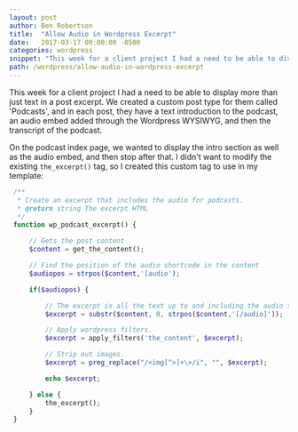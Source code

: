```yaml
---
layout: post
author: Ben Robertson
title:  "Allow Audio in Wordpress Excerpt"
date:   2017-03-17 00:00:00 -0500
categories: wordpress
snippet: "This week for a client project I had a need to be able to display more than just text in a post excerpt."
path: /wordpress/allow-audio-in-wordpress-excerpt
---
```


This week for a client project I had a need to be able to display more than just text in a post excerpt. We created a custom post type for them called 'Podcasts', and in each post, they have a text introduction to the podcast, an audio embed added through the Wordpress WYSIWYG, and then the transcript of the podcast.

On the podcast index page, we wanted to display the intro section as well as the audio embed, and then stop after that. I didn't want to modify the existing `the_excerpt()` tag, so I created this custom tag to use in my template:

```php
 /**
  * Create an excerpt that includes the audio for podcasts.
  * @return string The excerpt HTML
  */
 function wp_podcast_excerpt() {

     // Gets the post content
     $content = get_the_content();

     // Find the position of the audio shortcode in the content
     $audiopos = strpos($content,'[audio');

     if($audiopos) {

         // The excerpt is all the text up to and including the audio tag.
         $excerpt = substr($content, 0, strpos($content,'[/audio]'));

         // Apply wordpress filters.
         $excerpt = apply_filters('the_content', $excerpt);

         // Strip out images.
         $excerpt = preg_replace("/<img[^>]+\>/i", "", $excerpt);

         echo $excerpt;

     } else {
         the_excerpt();
     }
 }
```
